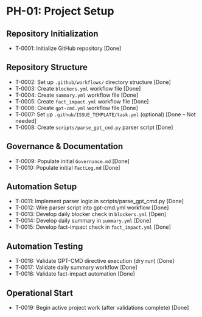 # PH-01: Project Setup

## Repository Initialization
- T-0001: Initialize GitHub repository [Done]

## Repository Structure
- T-0002: Set up `.github/workflows/` directory structure [Done]
- T-0003: Create `blockers.yml` workflow file [Done]
- T-0004: Create `summary.yml` workflow file [Done]
- T-0005: Create `fact_impact.yml` workflow file [Done]
- T-0006: Create `gpt-cmd.yml` workflow file [Done]
- T-0007: Set up `.github/ISSUE_TEMPLATE/task.yml` (optional) [Done – Not needed]
- T-0008: Create `scripts/parse_gpt_cmd.py` parser script [Done]

## Governance & Documentation
- T-0009: Populate initial `Governance.md` [Done]
- T-0010: Populate initial `FactLog.md` [Done]

## Automation Setup
- T-0011: Implement parser logic in scripts/parse_gpt_cmd.py [Done]
- T-0012: Wire parser script into gpt-cmd.yml workflow [Done]
- T-0013: Develop daily blocker check in `blockers.yml` [Open]
- T-0014: Develop daily summary in `summary.yml` [Done]
- T-0015: Develop fact-impact check in `fact_impact.yml` [Done]

## Automation Testing
- T-0016: Validate GPT-CMD directive execution (dry run) [Done]
- T-0017: Validate daily summary workflow [Done]
- T-0018: Validate fact-impact automation [Done]

## Operational Start
- T-0019: Begin active project work (after validations complete) [Done]